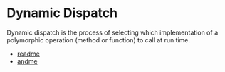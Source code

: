 # Dynamic Dispatch

Dynamic dispatch is the process of selecting which implementation of a
polymorphic operation (method or function) to call at run time.

* [readme](https://medium.com/@kahseng.lee123/accomplishing-dynamic-dispatch-on-pats-protocol-with-associated-types-b29d1242e939)
* [andme](https://medium.com/@PavloShadov/https-medium-com-pavloshadov-swift-protocols-magic-of-dynamic-static-methods-dispatches-dfe0e0c85509)
